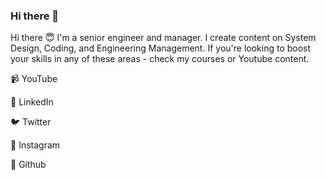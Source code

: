 ### Hi there 👋

Hi there 😇 I'm a senior engineer and manager. I create content on System Design, Coding, and Engineering Management. If you're looking to boost your skills in any of these areas - check my courses or Youtube content.

📹 YouTube

📝 LinkedIn

🐦 Twitter

📸 Instagram

📂 Github
